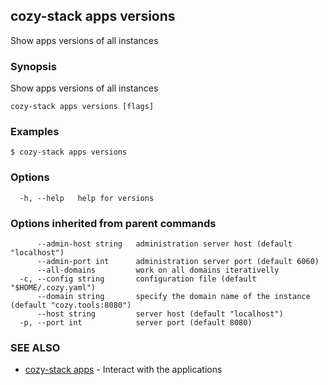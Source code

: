 ## cozy-stack apps versions

Show apps versions of all instances

### Synopsis

Show apps versions of all instances

```
cozy-stack apps versions [flags]
```

### Examples

```
$ cozy-stack apps versions
```

### Options

```
  -h, --help   help for versions
```

### Options inherited from parent commands

```
      --admin-host string   administration server host (default "localhost")
      --admin-port int      administration server port (default 6060)
      --all-domains         work on all domains iterativelly
  -c, --config string       configuration file (default "$HOME/.cozy.yaml")
      --domain string       specify the domain name of the instance (default "cozy.tools:8080")
      --host string         server host (default "localhost")
  -p, --port int            server port (default 8080)
```

### SEE ALSO

* [cozy-stack apps](cozy-stack_apps.md)	 - Interact with the applications

